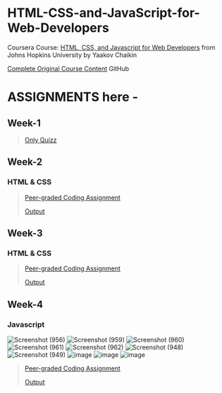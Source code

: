 # HTML-CSS-and-JavaScript-for-Web-Developers
Coursera Course: <a href="https://www.coursera.org/learn/html-css-javascript-for-web-developers/">HTML, CSS, and Javascript for Web Developers</a> from Johns Hopkins University by Yaakov Chaikin

<a href="https://github.com/jhu-ep-coursera/fullstack-course4">Complete Original Course Content</a> GitHub

# ASSIGNMENTS here -

## Week-1
> <a href="https://github.com/souvikmajumder26/HTML-CSS-and-JavaScript-for-Web-Developers/tree/main/Week-1#readme" target="_blank">Only Quizz</a>

## Week-2
### HTML & CSS
> <a href="https://github.com/souvikmajumder26/HTML-CSS-and-JavaScript-for-Web-Developers/tree/main/Week-2" target="_blank">Peer-graded Coding Assignment</a>
> 
> <a href="https://souvikmajumder26.github.io/HTML-CSS-and-JavaScript-for-Web-Developers/Week-2/" target="_blank">Output</a>

## Week-3
### HTML & CSS
> <a href="https://github.com/souvikmajumder26/HTML-CSS-and-JavaScript-for-Web-Developers/tree/main/Week-3" target="_blank">Peer-graded Coding Assignment</a>
> 
> <a href="https://souvikmajumder26.github.io/HTML-CSS-and-JavaScript-for-Web-Developers/Week-3/" target="_blank">Output</a>

## Week-4
### Javascript
![Screenshot (956)](https://user-images.githubusercontent.com/86871718/139623537-5e249931-1daa-440e-baaa-2e66d92f9582.png)
![Screenshot (959)](https://user-images.githubusercontent.com/86871718/139624983-92bc251d-a9bf-4434-90bd-d042f787295e.png)
![Screenshot (960)](https://user-images.githubusercontent.com/86871718/139624988-67ff8423-767a-40c4-af6c-cb017aa14ca2.png)
![Screenshot (961)](https://user-images.githubusercontent.com/86871718/139624994-f7005f9d-3022-4cb6-a800-272ebe11aa19.png)
![Screenshot (962)](https://user-images.githubusercontent.com/86871718/139624950-790f08af-d142-4101-bad8-3e629533faa6.png)
![Screenshot (948)](https://user-images.githubusercontent.com/86871718/139626758-f90e93b1-b0ec-4357-9ef2-9e3fc91fe300.png)
![Screenshot (949)](https://user-images.githubusercontent.com/86871718/139626782-047bd439-b635-4503-a001-070333d577ba.png)
![image](https://user-images.githubusercontent.com/86871718/139625262-8096cfa4-b6c1-4f30-ab1d-61424577b0c0.png)
![image](https://user-images.githubusercontent.com/86871718/139625481-4c908239-f8a4-4583-af7b-b4ef37e2e340.png)
![image](https://user-images.githubusercontent.com/86871718/139626620-b8b4eef1-f91d-4a9c-8c52-237e7144c366.png)

> <a href="https://github.com/souvikmajumder26/HTML-CSS-and-JavaScript-for-Web-Developers/tree/main/Week-4" target="_blank">Peer-graded Coding Assignment</a>
> 
> <a href="https://souvikmajumder26.github.io/HTML-CSS-and-JavaScript-for-Web-Developers/Week-4/" target="_blank">Output</a>
